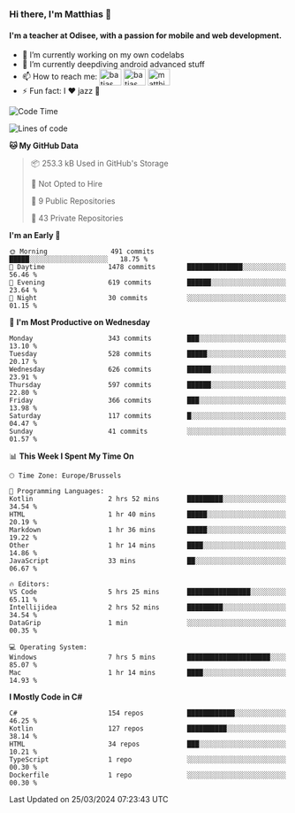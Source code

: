 ### Hi there, I'm Matthias 👋

#### I'm a teacher at Odisee, with a passion for mobile and web development.

- 🔭 I’m currently working on my own codelabs
- 🌱 I’m currently deepdiving android advanced stuff
- 📫 How to reach me: <a href="https://dev.to/batjas" target="_blank"><img align="center" src="https://raw.githubusercontent.com/rahuldkjain/github-profile-readme-generator/master/src/images/icons/Social/devto.svg" alt="batjas" height="30" width="40" /></a>
<a href="https://twitter.com/batjas" target="_blank"><img align="center" src="https://raw.githubusercontent.com/rahuldkjain/github-profile-readme-generator/master/src/images/icons/Social/twitter.svg" alt="batjas" height="30" width="40" /></a>
<a href="https://linkedin.com/in/matthiasdruwé" target="_blank"><img align="center" src="https://raw.githubusercontent.com/rahuldkjain/github-profile-readme-generator/master/src/images/icons/Social/linked-in-alt.svg" alt="matthiasdruwé" height="30" width="40" /></a>
- ⚡ Fun fact: I ❤ jazz 🎷


<!--START_SECTION:waka-->
![Code Time](http://img.shields.io/badge/Code%20Time-1%2C152%20hrs%2019%20mins-blue)

![Lines of code](https://img.shields.io/badge/From%20Hello%20World%20I%27ve%20Written-4.7%20million%20lines%20of%20code-blue)

**🐱 My GitHub Data** 

> 📦 253.3 kB Used in GitHub's Storage 
 > 
> 🚫 Not Opted to Hire
 > 
> 📜 9 Public Repositories 
 > 
> 🔑 43 Private Repositories 
 > 
**I'm an Early 🐤** 

```text
🌞 Morning                491 commits         █████░░░░░░░░░░░░░░░░░░░░   18.75 % 
🌆 Daytime                1478 commits        ██████████████░░░░░░░░░░░   56.46 % 
🌃 Evening                619 commits         ██████░░░░░░░░░░░░░░░░░░░   23.64 % 
🌙 Night                  30 commits          ░░░░░░░░░░░░░░░░░░░░░░░░░   01.15 % 
```
📅 **I'm Most Productive on Wednesday** 

```text
Monday                   343 commits         ███░░░░░░░░░░░░░░░░░░░░░░   13.10 % 
Tuesday                  528 commits         █████░░░░░░░░░░░░░░░░░░░░   20.17 % 
Wednesday                626 commits         ██████░░░░░░░░░░░░░░░░░░░   23.91 % 
Thursday                 597 commits         ██████░░░░░░░░░░░░░░░░░░░   22.80 % 
Friday                   366 commits         ███░░░░░░░░░░░░░░░░░░░░░░   13.98 % 
Saturday                 117 commits         █░░░░░░░░░░░░░░░░░░░░░░░░   04.47 % 
Sunday                   41 commits          ░░░░░░░░░░░░░░░░░░░░░░░░░   01.57 % 
```


📊 **This Week I Spent My Time On** 

```text
🕑︎ Time Zone: Europe/Brussels

💬 Programming Languages: 
Kotlin                   2 hrs 52 mins       █████████░░░░░░░░░░░░░░░░   34.54 % 
HTML                     1 hr 40 mins        █████░░░░░░░░░░░░░░░░░░░░   20.19 % 
Markdown                 1 hr 36 mins        █████░░░░░░░░░░░░░░░░░░░░   19.22 % 
Other                    1 hr 14 mins        ████░░░░░░░░░░░░░░░░░░░░░   14.86 % 
JavaScript               33 mins             ██░░░░░░░░░░░░░░░░░░░░░░░   06.67 % 

🔥 Editors: 
VS Code                  5 hrs 25 mins       ████████████████░░░░░░░░░   65.11 % 
Intellijidea             2 hrs 52 mins       █████████░░░░░░░░░░░░░░░░   34.54 % 
DataGrip                 1 min               ░░░░░░░░░░░░░░░░░░░░░░░░░   00.35 % 

💻 Operating System: 
Windows                  7 hrs 5 mins        █████████████████████░░░░   85.07 % 
Mac                      1 hr 14 mins        ████░░░░░░░░░░░░░░░░░░░░░   14.93 % 
```

**I Mostly Code in C#** 

```text
C#                       154 repos           ████████████░░░░░░░░░░░░░   46.25 % 
Kotlin                   127 repos           ██████████░░░░░░░░░░░░░░░   38.14 % 
HTML                     34 repos            ███░░░░░░░░░░░░░░░░░░░░░░   10.21 % 
TypeScript               1 repo              ░░░░░░░░░░░░░░░░░░░░░░░░░   00.30 % 
Dockerfile               1 repo              ░░░░░░░░░░░░░░░░░░░░░░░░░   00.30 % 
```




 Last Updated on 25/03/2024 07:23:43 UTC
<!--END_SECTION:waka-->
